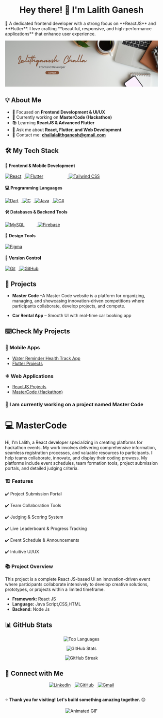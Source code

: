 <h1 align="center">Hey there! 👋 I'm Lalith Ganesh</h1>
<p >🚀 A dedicated frontend developer with a strong focus on **ReactJS** and **Flutter**. I love crafting **beautiful, responsive, and high-performance applications** that enhance user experience. </p>

<p align="center">
  <img src="https://github.com/lalithganeshchalla/LalithGaneshChalla/blob/main/Brown%20and%20Gray%20Simple%20Personal%20LinkedIn%20Banner.png" alt="Lalith Ganesh" width="800" />
</p>


## 💡 About Me
- 🎯 Focused on **Frontend Development & UI/UX**
- 🔭 Currently working on **MasterCode (Hackathon)**
- 📚 Learning **ReactJS & Advanced Flutter**
- 💬 Ask me about **React, Flutter, and Web Development**
- 📩 Contact me: **challalalithganesh@gmail.com**


## 🛠️ My Tech Stack

#### 🚀 Frontend & Mobile Development  
<p>
  <a href="https://react.dev/" target="_blank" rel="noreferrer">
    <img src="https://upload.wikimedia.org/wikipedia/commons/a/a7/React-icon.svg" alt="React" width="40" height="40" style="margin-right: 10px;"/>
  </a>
  <a href="https://flutter.dev/" target="_blank" rel="noreferrer">
    <img src="https://upload.wikimedia.org/wikipedia/commons/1/17/Google-flutter-logo.png" alt="Flutter" width="80" height="40" style="margin-right: 80px;"/>
  </a>
  <a href="https://tailwindcss.com/" target="_blank" rel="noreferrer">
    <img src="https://upload.wikimedia.org/wikipedia/commons/d/d5/Tailwind_CSS_Logo.svg" alt="Tailwind CSS" width="40" height="40"/>
  </a>
</p>

#### 💻 Programming Languages  
<p>
  <a href="https://dart.dev/" target="_blank" rel="noreferrer">
    <img src="https://upload.wikimedia.org/wikipedia/commons/c/c6/Dart_logo.png" alt="Dart" width="40" height="40" style="margin-right: 10px;"/>
  </a>
  <a href="https://en.wikipedia.org/wiki/C_(programming_language)" target="_blank" rel="noreferrer">
    <img src="https://upload.wikimedia.org/wikipedia/commons/1/19/C_Logo.png" alt="C" width="40" height="40" style="margin-right: 10px;"/>
  </a>
  <a href="https://www.java.com/" target="_blank" rel="noreferrer">
    <img src="https://upload.wikimedia.org/wikipedia/en/3/30/Java_programming_language_logo.svg" alt="Java" width="40" height="40" style="margin-right: 10px;"/>
  </a>
  <a href="https://learn.microsoft.com/en-us/dotnet/csharp/" target="_blank" rel="noreferrer">
    <img src="https://upload.wikimedia.org/wikipedia/commons/4/4f/Csharp_Logo.png" alt="C#" width="40" height="40"/>
  </a>
</p>

#### 🛠 Databases & Backend Tools  
<p>
  <a href="https://www.mysql.com/" target="_blank" rel="noreferrer">
    <img src="https://upload.wikimedia.org/wikipedia/commons/0/0a/MySQL_textlogo.svg" alt="MySQL" width="80" height="40" style="margin-right: 40px;"/>
  </a>
  <a href="https://firebase.google.com/" target="_blank" rel="noreferrer">
    <img src="https://upload.wikimedia.org/wikipedia/commons/3/37/Firebase_Logo.svg" alt="Firebase" width="80" height="40"/>
  </a>
</p>

#### 🎨 Design Tools  
<p>
  <a href="https://www.figma.com/" target="_blank" rel="noreferrer">
    <img src="https://upload.wikimedia.org/wikipedia/commons/3/33/Figma-logo.svg" alt="Figma" width="40" height="40"/>
  </a>
</p>

#### 🔄 Version Control  
<p>
  <a href="https://git-scm.com/" target="_blank" rel="noreferrer">
    <img src="https://upload.wikimedia.org/wikipedia/commons/3/3f/Git_icon.svg" alt="Git" width="40" height="40" style="margin-right: 10px;"/>
  </a>
  <a href="https://github.com/" target="_blank" rel="noreferrer">
    <img src="https://upload.wikimedia.org/wikipedia/commons/9/91/Octicons-mark-github.svg" alt="GitHub" width="40" height="40"/>
  </a>
</p>



## 🚀 Projects
- <p><b>Master Code</b> –A Master Code website is a platform for organizing, managing, and showcasing innovation-driven competitions where participants collaborate, develop projects, and compete.</p>
- <p><b>Car Rental App</b> – Smooth UI with real-time car booking app</p>

## ⌨️Check My Projects

### 📱 Mobile Apps  
- [Water Reminder Health Track App](https://github.com/lalithganeshchalla/water_reminder_health_track_app)  
- [Flutter Projects](https://github.com/lalithganeshchalla/Lalith_Flutter_Projects) 

### ⚛️ Web Applications  
- [ReactJS Projects](https://github.com/lalithganeshchalla/Lalith-sReactJs)  
- [MasterCode (Hackathon)](https://github.com/lalithganeshchalla/PRO-team-)

<h3>🚀 I am currently working on a project named Master Code</h3>
<h1>💻 MasterCode</h1>

<p>Hi, I'm Lalith, a React developer specializing in creating platforms for hackathon events. My work involves delivering comprehensive information, seamless registration processes, and valuable resources to participants. I help teams collaborate, innovate, and display their coding prowess. My platforms include event schedules, team formation tools, project submission portals, and detailed judging criteria.</p>
<h3>🏗️ Features</h4>
  <p>  ✔️ Project Submission Portal</p> 
  <p>  ✔️ Team Collaboration Tools</p>
  <p>  ✔️ Judging & Scoring System</p>
  <p>  ✔️ Live Leaderboard & Progress Tracking</p>
  <p>  ✔️ Event Schedule & Announcements</p>
  <p>  ✔️ Intuitive UI/UX</p>
<h3>📚 Project Overview</h3>
<p></p>This project is a complete React JS-based UI an innovation-driven event where participants collaborate intensively to develop creative solutions, prototypes, or projects within a limited timeframe.</p>

- <b>Framework:</b> React JS
- <b>Language:</b> Java Script,CSS,HTML
- <b>Backend:</b> Node Js


## 📊 GitHub Stats
<p align="center">
  <img src="https://github-readme-stats.vercel.app/api/top-langs?username=lalithganeshchalla&show_icons=true&locale=en&layout=compact" alt="Top Languages" />
</p>

<p align="center">
  <img src="https://github-readme-stats.vercel.app/api?username=lalithganeshchalla&show_icons=true&locale=en"  alt="GitHub Stats" />
</p>

<p align="center">
  <img src="https://github-readme-streak-stats.herokuapp.com/?user=lalithganeshchalla&" alt="GitHub Streak" />
</p>

## 🔗 Connect with Me  
<p align="center">
  <a href="https://linkedin.com/in/lalithganeshchalla" target="_blank" rel="noreferrer">
    <img src="https://upload.wikimedia.org/wikipedia/commons/c/ca/LinkedIn_logo_initials.png" alt="LinkedIn" width="40" height="40" style="margin-right: 10px;"/>
  </a>
  
  <a href="https://github.com/lalithganeshchalla" target="_blank" rel="noreferrer">
    <img src="https://upload.wikimedia.org/wikipedia/commons/9/91/Octicons-mark-github.svg" alt="GitHub" width="80" height="40" style="margin-right: 10px;"/>
  </a>

  <a href="mailto:challalalithganesh@gmail.com" target="_blank" rel="noreferrer">
    <img src="https://upload.wikimedia.org/wikipedia/commons/4/4e/Gmail_Icon.png" alt="Gmail" width="40" height="40"/>
  </a>
</p>


##

⭐ **Thank you for visiting! Let's build something amazing together.** 😊

<p align="center">
  <img src="https://github.com/lalithganeshchalla/LalithGaneshChalla/blob/main/Nature-themed%20sustainability%20outro%20-%20Made%20with%20Clipchamp.gif" width="100%" height="500px" alt="Animated GIF" />
</p>

